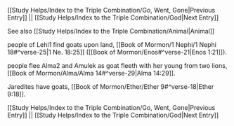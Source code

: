 [[Study Helps/Index to the Triple Combination/Go, Went, Gone|Previous Entry]]  ||  [[Study Helps/Index to the Triple Combination/God|Next Entry]]

 See also [[Study Helps/Index to the Triple Combination/Animal|Animal]]

 people of Lehi1 find goats upon land, [[Book of Mormon/1 Nephi/1 Nephi 18#^verse-25|1 Ne. 18:25]] ([[Book of Mormon/Enos#^verse-21|Enos 1:21]]).

 people flee Alma2 and Amulek as goat fleeth with her young from two lions, [[Book of Mormon/Alma/Alma 14#^verse-29|Alma 14:29]].

 Jaredites have goats, [[Book of Mormon/Ether/Ether 9#^verse-18|Ether 9:18]].

[[Study Helps/Index to the Triple Combination/Go, Went, Gone|Previous Entry]]  ||  [[Study Helps/Index to the Triple Combination/God|Next Entry]]